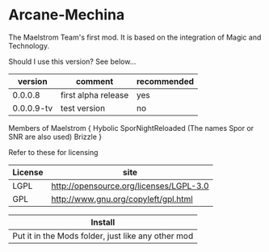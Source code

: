 Arcane-Mechina
==============

The Maelstrom Team's first mod. It is based on the integration of Magic and Technology.

Should I use this version? See below... 

|version | comment | recommended
|--------|---------|--------
|0.0.0.8 | first alpha release | yes
|0.0.0.9-tv | test version | no

Members of Maelstrom
{
	Hybolic
	SporNightReloaded
		(The names Spor or SNR are also used)
	Brizzle
}

Refer to these for licensing

| License | site |
|------|-----|
| LGPL | http://opensource.org/licenses/LGPL-3.0
| GPL | http://www.gnu.org/copyleft/gpl.html

| Install |
|------|
| Put it in the Mods folder, just like any other mod |
